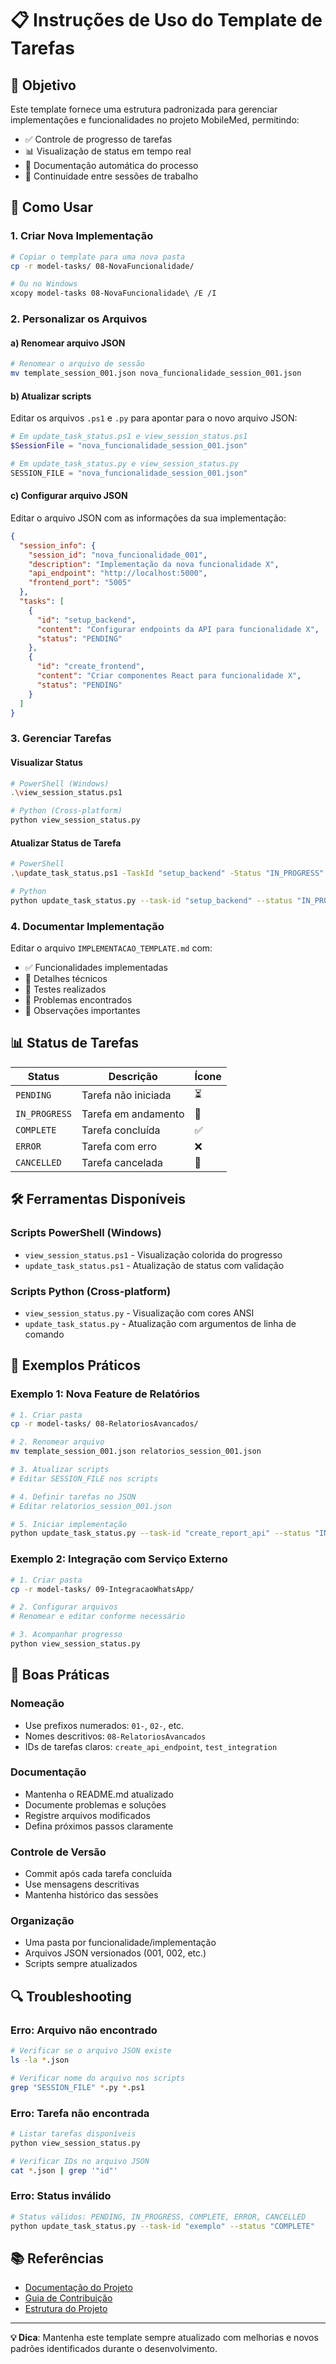 # 📋 Instruções de Uso do Template de Tarefas

## 🎯 Objetivo

Este template fornece uma estrutura padronizada para gerenciar implementações e funcionalidades no projeto MobileMed, permitindo:

- ✅ Controle de progresso de tarefas
- 📊 Visualização de status em tempo real
- 📝 Documentação automática do processo
- 🔄 Continuidade entre sessões de trabalho

## 🚀 Como Usar

### 1. **Criar Nova Implementação**

```bash
# Copiar o template para uma nova pasta
cp -r model-tasks/ 08-NovaFuncionalidade/

# Ou no Windows
xcopy model-tasks 08-NovaFuncionalidade\ /E /I
```

### 2. **Personalizar os Arquivos**

#### **a) Renomear arquivo JSON**
```bash
# Renomear o arquivo de sessão
mv template_session_001.json nova_funcionalidade_session_001.json
```

#### **b) Atualizar scripts**
Editar os arquivos `.ps1` e `.py` para apontar para o novo arquivo JSON:

```powershell
# Em update_task_status.ps1 e view_session_status.ps1
$SessionFile = "nova_funcionalidade_session_001.json"
```

```python
# Em update_task_status.py e view_session_status.py
SESSION_FILE = "nova_funcionalidade_session_001.json"
```

#### **c) Configurar arquivo JSON**
Editar o arquivo JSON com as informações da sua implementação:

```json
{
  "session_info": {
    "session_id": "nova_funcionalidade_001",
    "description": "Implementação da nova funcionalidade X",
    "api_endpoint": "http://localhost:5000",
    "frontend_port": "5005"
  },
  "tasks": [
    {
      "id": "setup_backend",
      "content": "Configurar endpoints da API para funcionalidade X",
      "status": "PENDING"
    },
    {
      "id": "create_frontend",
      "content": "Criar componentes React para funcionalidade X",
      "status": "PENDING"
    }
  ]
}
```

### 3. **Gerenciar Tarefas**

#### **Visualizar Status**
```bash
# PowerShell (Windows)
.\view_session_status.ps1

# Python (Cross-platform)
python view_session_status.py
```

#### **Atualizar Status de Tarefa**
```bash
# PowerShell
.\update_task_status.ps1 -TaskId "setup_backend" -Status "IN_PROGRESS" -Notes "Iniciando configuração"

# Python
python update_task_status.py --task-id "setup_backend" --status "IN_PROGRESS" --notes "Iniciando configuração"
```

### 4. **Documentar Implementação**

Editar o arquivo `IMPLEMENTACAO_TEMPLATE.md` com:
- ✅ Funcionalidades implementadas
- 🔧 Detalhes técnicos
- 🧪 Testes realizados
- 🐛 Problemas encontrados
- 📝 Observações importantes

## 📊 Status de Tarefas

| Status | Descrição | Ícone |
|--------|-----------|-------|
| `PENDING` | Tarefa não iniciada | ⏳ |
| `IN_PROGRESS` | Tarefa em andamento | 🔄 |
| `COMPLETE` | Tarefa concluída | ✅ |
| `ERROR` | Tarefa com erro | ❌ |
| `CANCELLED` | Tarefa cancelada | 🚫 |

## 🛠️ Ferramentas Disponíveis

### **Scripts PowerShell (Windows)**
- `view_session_status.ps1` - Visualização colorida do progresso
- `update_task_status.ps1` - Atualização de status com validação

### **Scripts Python (Cross-platform)**
- `view_session_status.py` - Visualização com cores ANSI
- `update_task_status.py` - Atualização com argumentos de linha de comando

## 📝 Exemplos Práticos

### **Exemplo 1: Nova Feature de Relatórios**
```bash
# 1. Criar pasta
cp -r model-tasks/ 08-RelatoriosAvancados/

# 2. Renomear arquivo
mv template_session_001.json relatorios_session_001.json

# 3. Atualizar scripts
# Editar SESSION_FILE nos scripts

# 4. Definir tarefas no JSON
# Editar relatorios_session_001.json

# 5. Iniciar implementação
python update_task_status.py --task-id "create_report_api" --status "IN_PROGRESS"
```

### **Exemplo 2: Integração com Serviço Externo**
```bash
# 1. Criar pasta
cp -r model-tasks/ 09-IntegracaoWhatsApp/

# 2. Configurar arquivos
# Renomear e editar conforme necessário

# 3. Acompanhar progresso
python view_session_status.py
```

## 🎨 Boas Práticas

### **Nomeação**
- Use prefixos numerados: `01-`, `02-`, etc.
- Nomes descritivos: `08-RelatoriosAvancados`
- IDs de tarefas claros: `create_api_endpoint`, `test_integration`

### **Documentação**
- Mantenha o README.md atualizado
- Documente problemas e soluções
- Registre arquivos modificados
- Defina próximos passos claramente

### **Controle de Versão**
- Commit após cada tarefa concluída
- Use mensagens descritivas
- Mantenha histórico das sessões

### **Organização**
- Uma pasta por funcionalidade/implementação
- Arquivos JSON versionados (001, 002, etc.)
- Scripts sempre atualizados

## 🔍 Troubleshooting

### **Erro: Arquivo não encontrado**
```bash
# Verificar se o arquivo JSON existe
ls -la *.json

# Verificar nome do arquivo nos scripts
grep "SESSION_FILE" *.py *.ps1
```

### **Erro: Tarefa não encontrada**
```bash
# Listar tarefas disponíveis
python view_session_status.py

# Verificar IDs no arquivo JSON
cat *.json | grep '"id"'
```

### **Erro: Status inválido**
```bash
# Status válidos: PENDING, IN_PROGRESS, COMPLETE, ERROR, CANCELLED
python update_task_status.py --task-id "exemplo" --status "COMPLETE"
```

## 📚 Referências

- [Documentação do Projeto](../docs/)
- [Guia de Contribuição](../docs/contributing.md)
- [Estrutura do Projeto](../docs/structure.md)

---

**💡 Dica**: Mantenha este template sempre atualizado com melhorias e novos padrões identificados durante o desenvolvimento.